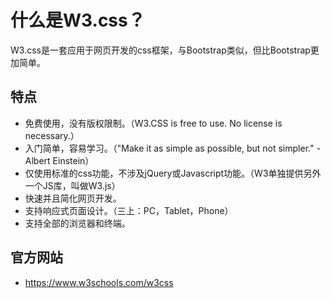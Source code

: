 什么是W3.css？ 
========

W3.css是一套应用于网页开发的css框架，与Bootstrap类似，但比Bootstrap更加简单。

## 特点

* 免费使用，没有版权限制。（W3.CSS is free to use. No license is necessary.）
* 入门简单，容易学习。（"Make it as simple as possible, but not simpler." - Albert Einstein）
* 仅使用标准的css功能，不涉及jQuery或Javascript功能。（W3单独提供另外一个JS库，叫做W3.js）
* 快速并且简化网页开发。
* 支持响应式页面设计。（三上：PC，Tablet，Phone）
* 支持全部的浏览器和终端。

## 官方网站

* https://www.w3schools.com/w3css


